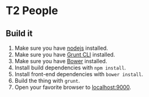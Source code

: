 # T2 People

## Build it
1. Make sure you have [nodejs](http://nodejs.org/) installed.
2. Make sure you have [Grunt CLI](http://gruntjs.com/getting-started#installing-the-cli) installed.
3. Make sure you have [Bower](http://bower.io/#installing-bower) installed.
4. Install build dependencies with `npm install`.
5. Install front-end dependencies with `bower install`.
6. Build the thing with `grunt`.
7. Open your favorite browser to [localhost:9000](http://localhost:9000/).
